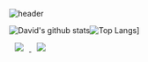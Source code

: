 ![header](https://capsule-render.vercel.app/api?type=waving&&height=400&section=header&text=David's%20coding%20world&fontSize=90&width=600&animation=fadeIn)

![David's github stats](https://github-readme-stats.vercel.app/api?username=SeongBeomKo&show_icons=true&theme=radical)![Top Langs](https://github-readme-stats.vercel.app/api/top-langs/?username=SeongBeomKo&layout=compact&theme=dracula)]


<a href="https://velog.io/@davidko">
<img
src="http://img.shields.io/badge/-Tech%20Blog-655ced?style=flat&logo=github&link=https://velog.io/@davidko"
style="height : auto; margin-left : 10px; margin-right : 10px;"/>
</a> <a href="mailto:ksb3602@gmail.com">
<img
src="https://img.shields.io/badge/Gmail-d14836?style=flat-square&logo=Gmail&logoColor=white&link=mailto:ksb3602@gmail.com"
style="height : auto; margin-left : 10px; margin-right : 10px;"/>
</a>
